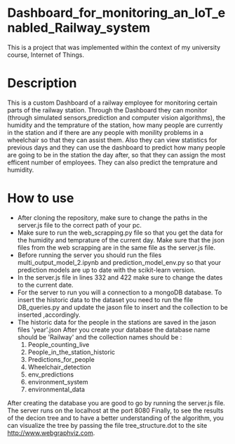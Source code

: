 # Dashboard_for_monitoring_an_IoT_enabled_Railway_system

This is a project that was implemented within the context of my university course, Internet of Things.

# Description
This is a custom Dashboard of a railway employee for monitoring certain parts of the railway station. Through the Dashboard they can monitor (through simulated sensors,prediction and computer vision algorithms), the humidity and the temprature of the station, how many people are currently in the station and if there are any people with monility problems in a wheelchair so that they can assist them. Also they can view statistics for previous days and they can use the dashboard to predict how many people are going to be in the station the day after, so that they can assign the most efficent number of employees. They can also predict the temprature and humidity.

# How to use
* After cloning the repository, make sure to change the paths in the server.js file to the correct path of your pc.
* Make sure to run the web_scrapping.py file so that you get the data for the humidity and temprature of the current day. Make sure that the json files from the web scrapping are in the same file as the server.js file.
* Before running the server you should run the files multi_output_model_2.ipynb and prediction_model_env.py so that your prediction models are up to date with the scikit-learn version.
* In the server.js file in lines 332 and 422 make sure to change the dates to the current date.
* For the server to run you will a connection to a mongoDB database. To insert the historic data to the dataset you need to run the file DB_queries.py and update the jason file to insert and the collection to be inserted ,accordingly.
* The historic data for the people in the stations are saved in the jason files 'year'.json
After you create your database the database name should be 'Railway' and the collection names should be :
  1. People_counting_live
  2. People_in_the_station_historic
  3. Predictions_for_people
  4. Wheelchair_detection
  5. env_predictions
  6. environment_system
  7. environmental_data

After creating the database you are good to go by running the server.js file. The server runs on the localhost at the port 8080
Finally, to see the results of the decion tree and to have a better understanding of the algorithm, you can visualize the tree by passing the file tree_structure.dot to the site http://www.webgraphviz.com.
